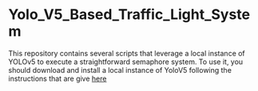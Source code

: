 # Yolo_V5_Based_Traffic_Light_System
This repository contains several scripts that leverage a local instance of YOLOv5 to execute a straightforward semaphore system. To use it, you should download and install a local instance of YoloV5 following the instructions that are give [here](https://github.com/ultralytics/yolov5)
